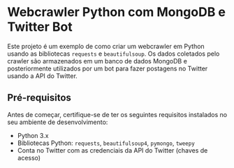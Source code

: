 # Webcrawler Python com MongoDB e Twitter Bot

Este projeto é um exemplo de como criar um webcrawler em Python usando as bibliotecas `requests` e `beautifulsoup`. Os dados coletados pelo crawler são armazenados em um banco de dados MongoDB e posteriormente utilizados por um bot para fazer postagens no Twitter usando a API do Twitter.

## Pré-requisitos

Antes de começar, certifique-se de ter os seguintes requisitos instalados no seu ambiente de desenvolvimento:

- Python 3.x
- Bibliotecas Python: `requests`, `beautifulsoup4`, `pymongo`, `tweepy`
- Conta no Twitter com as credenciais da API do Twitter (chaves de acesso)